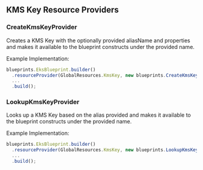 ## KMS Key Resource Providers

### CreateKmsKeyProvider
Creates a KMS Key with the optionally provided aliasName and properties and makes it available to the blueprint constructs under the provided name.

Example Implementation:
```typescript
blueprints.EksBlueprint.builder()
  .resourceProvider(GlobalResources.KmsKey, new blueprints.CreateKmsKeyProvider("alias-name"))
  ...
  .build();
```

### LookupKmsKeyProvider
Looks up a KMS Key based on the alias provided and makes it available to the blueprint constructs under the provided name.

Example Implementation:
```typescript
blueprints.EksBlueprint.builder()
  .resourceProvider(GlobalResources.KmsKey, new blueprints.LookupKmsKeyProvider("alias-name"))
  ...
  .build();
```
